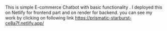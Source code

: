 This is simple E-commerce Chatbot with basic functionality .
I deployed this on Netlify for frontend part and on render for backend.
you can see my work by clicking on following link
https://prismatic-starburst-ce8a7f.netlify.app/
